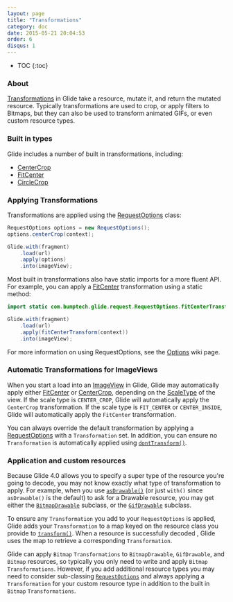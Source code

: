 ```yaml
---
layout: page
title: "Transformations"
category: doc
date: 2015-05-21 20:04:53
order: 6
disqus: 1
---
```

* TOC
{:toc}

### About
[Transformations][1] in Glide take a resource, mutate it, and return the mutated resource. Typically transformations are used to crop, or apply filters to Bitmaps, but they can also be used to transform animated GIFs, or even custom resource types.

### Built in types

Glide includes a number of built in transformations, including:

* [CenterCrop][4]
* [FitCenter][2]
* [CircleCrop][6]

### Applying Transformations
Transformations are applied using the [RequestOptions][9] class:

```java
RequestOptions options = new RequestOptions();
options.centerCrop(context);

Glide.with(fragment)
    .load(url)
    .apply(options)
    .into(imageView);
```

Most built in transformations also have static imports for a more fluent API. For example, you can apply a [FitCenter][2] transformation using a static method:

```java
import static com.bumptech.glide.request.RequestOptions.fitCenterTransform;

Glide.with(fragment)
    .load(url)
    .apply(fitCenterTransform(context))
    .into(imageView);
```

For more information on using RequestOptions, see the [Options][3] wiki page.

### Automatic Transformations for ImageViews
When you start a load into an [ImageView][7] in Glide, Glide may automatically apply either [FitCenter][2] or [CenterCrop][4], depending on the [ScaleType][8] of the view. If the scale type is ``CENTER_CROP``, Glide will automatically apply the ``CenterCrop`` transformation. If the scale type is ``FIT_CENTER`` or ``CENTER_INSIDE``, Glide will automatically apply the ``FitCenter`` transformation.

You can always override the default transformation by applying a [RequestOptions][9] with a ``Transformation`` set. In addition, you can ensure no ``Transformation`` is automatically applied using [``dontTransform()``][10].

### Application and custom resources
Because Glide 4.0 allows you to specify a super type of the resource you're going to decode, you may not know exactly what type of transformation to apply. For example, when you use [``asDrawable()``][11] (or just ``with()`` since ``asDrawable()`` is the default) to ask for a Drawable resource, you may get either the [``BitmapDrawable``][12] subclass, or the [``GifDrawable``][13] subclass. 

To ensure any ``Transformation`` you add to your ``RequestOptions`` is applied, Glide adds your ``Transformation`` to a map keyed on the resource class you provide to [``transform()``][14]. When a resource is successfully decoded , Glide uses the map to retrieve a corresponding ``Transformation``. 

Glide can apply ``Bitmap`` ``Transformations`` to ``BitmapDrawable``, ``GifDrawable``, and ``Bitmap`` resources, so typically you only need to write and apply ``Bitmap`` ``Transformations``. However, if you add additional resource types you may need to consider sub-classing [``RequestOptions``][15] and always applying a ``Transformation`` for your custom resource type in addition to the built in ``Bitmap`` ``Transformations``.


[1]: http://bumptech.github.io/glide/javadocs/400/com/bumptech/glide/load/Transformation.html
[2]: http://bumptech.github.io/glide/javadocs/400/com/bumptech/glide/load/resource/bitmap/FitCenter.html
[3]: doc/options.html
[4]: http://bumptech.github.io/glide/javadocs/400/com/bumptech/glide/load/resource/bitmap/CenterCrop.html
[6]: http://bumptech.github.io/glide/javadocs/400/com/bumptech/glide/load/resource/bitmap/CircleCrop.html
[7]: http://developer.android.com/reference/android/widget/ImageView.html
[8]: http://developer.android.com/reference/android/widget/ImageView.ScaleType.html
[9]: http://bumptech.github.io/glide/javadocs/400/com/bumptech/glide/request/RequestOptions.html
[10]: http://bumptech.github.io/glide/javadocs/400/com/bumptech/glide/request/RequestOptions.html#dontTransform()
[11]: http://bumptech.github.io/glide/javadocs/400/com/bumptech/glide/RequestManager.html#asDrawable()
[12]: http://developer.android.com/reference/android/graphics/drawable/BitmapDrawable.html
[13]: http://bumptech.github.io/glide/javadocs/400/com/bumptech/glide/load/resource/gif/GifDrawable.html
[14]: http://bumptech.github.io/glide/javadocs/400/com/bumptech/glide/request/RequestOptions.html#transform(java.lang.Class,%20com.bumptech.glide.load.Transformation)
[15]: http://bumptech.github.io/glide/javadocs/400/com/bumptech/glide/request/RequestOptions.html
